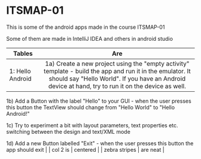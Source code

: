 # ITSMAP-01
This is some of the android apps made in the course ITSMAP-01 

Some of them are made in IntelliJ IDEA and others in android studio

| Tables                | Are           
| --------------------- |:-------------:|
| 1: Hello Android      | 1a) Create a new project using the "empty activity" template - build the app and run it in the emulator. It should say "Hello World". If you have an Android device at hand, try to run it on the device as well.

1b) Add a Button with the label "Hello" to your GUI - when the user presses this button the TextView should change from "Hello World" to "Hello Android!"

1c) Try to experiment a bit with layout parameters, text properties etc. switching between the design and text/XML mode

1d) Add a new Button labelled "Exit" - when the user presses this button the app should exit |
| col 2 is              | centered      |
| zebra stripes         | are neat      |
